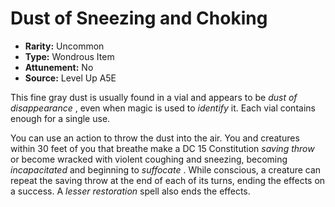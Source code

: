 
# Dust of Sneezing and Choking

* **Rarity:** Uncommon
* **Type:** Wondrous Item
* **Attunement:** No
* **Source:** Level Up A5E


This fine gray dust is usually found in a vial and appears to be _dust of disappearance_ , even when magic is used to _identify_ it. Each vial contains enough for a single use.

You can use an action to throw the dust into the air. You and creatures within 30 feet of you that breathe make a DC 15 Constitution _saving throw_  or become wracked with violent coughing and sneezing, becoming _incapacitated_  and beginning to _suffocate_ . While conscious, a creature can repeat the saving throw at the end of each of its turns, ending the effects on a success. A _lesser restoration_  spell also ends the effects.
